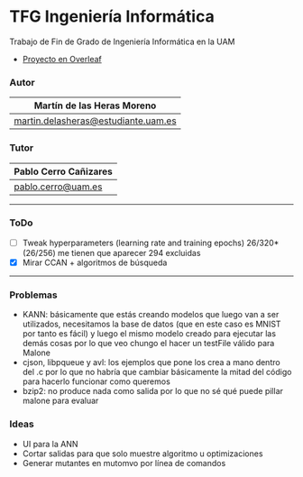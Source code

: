 # TFG Ingeniería Informática

Trabajo de Fin de Grado de Ingeniería Informática en la UAM
- [Proyecto en Overleaf](https://www.overleaf.com/project/619df580e0cdd6ba1598798b)

### Autor
| Martín de las Heras Moreno
| --------------------------
| martin.delasheras@estudiante.uam.es

### Tutor
| Pablo Cerro Cañizares
| --------------------------
| pablo.cerro@uam.es

---

### ToDo
 - [ ] Tweak hyperparameters (learning rate and training epochs) 26/320* (26/256) me tienen que aparecer 294 excluidas
 - [x] Mirar CCAN + algoritmos de búsqueda

---

### Problemas
 - KANN: básicamente que estás creando modelos que luego van a ser utilizados, necesitamos la base de datos (que en este caso es MNIST por tanto es fácil) y luego el mismo modelo creado para ejecutar las demás cosas por lo que veo chungo el hacer un testFile válido para Malone
 - cjson, libpqueue y avl: los ejemplos que pone los crea a mano dentro del .c por lo que no habría que cambiar básicamente la mitad del código para hacerlo funcionar como queremos
 - bzip2: no produce nada como salida por lo que no sé qué puede pillar malone para evaluar

### Ideas
 - UI para la ANN
 - Cortar salidas para que solo muestre algoritmo u optimizaciones
 - Generar mutantes en mutomvo por línea de comandos